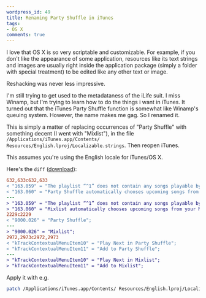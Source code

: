 ```yaml
---
wordpress_id: 49
title: Renaming Party Shuffle in iTunes
tags:
- OS X
comments: true
---
```

I love that OS X is so very scriptable and customizable. For example, if you don't like the appearance of some application, resources like its text strings and images are usually right inside the application package (simply a folder with special treatment) to be edited like any other text or image.

Reshacking was never less impressive.

I'm still trying to get used to the metadataness of the iLife suit. I miss Winamp, but I'm trying to learn how to do the things i want in iTunes. It turned out that the iTunes Party Shuffle function is somewhat like Winamp's queuing system. However, the name makes me gag. So I renamed it.

<!--more-->

This is simply a matter of replacing occurrences of "Party Shuffle" with something decent (I went with "Mixlist"), in the file <code>/Applications/iTunes.app/Contents/ Resources/English.lproj/Localizable.strings</code>. Then reopen iTunes.

This assumes you're using the English locale for iTunes/OS X.

Here's the <code>diff</code> (<a href="https://henrik.nyh.se/uploads/partyshufflebegone.diff">download</a>):

``` diff
632,633c632,633
< "163.059" = "The playlist “^1” does not contain any songs playable by Party Shuffle. Are you sure you want to choose this playlist?";
< "163.060" = "Party Shuffle automatically chooses upcoming songs from your Music Library or Playlists. You may add to, delete or reorder the upcoming songs at any time.";
---
> "163.059" = "The playlist “^1” does not contain any songs playable by Mixlist. Are you sure you want to choose this playlist?";
> "163.060" = "Mixlist automatically chooses upcoming songs from your Music Library or Playlists. You may add to, delete or reorder the upcoming songs at any time.";
2229c2229
< "9000.026" = "Party Shuffle";
---
> "9000.026" = "Mixlist";
2972,2973c2972,2973
< "kTrackContextualMenuItem10" = "Play Next in Party Shuffle";
< "kTrackContextualMenuItem11" = "Add to Party Shuffle";
---
> "kTrackContextualMenuItem10" = "Play Next in Mixlist";
> "kTrackContextualMenuItem11" = "Add to Mixlist";
```
Apply it with e.g.

``` bash
patch /Applications/iTunes.app/Contents/ Resources/English.lproj/Localizable.strings < partyshufflebegone.diff
```
